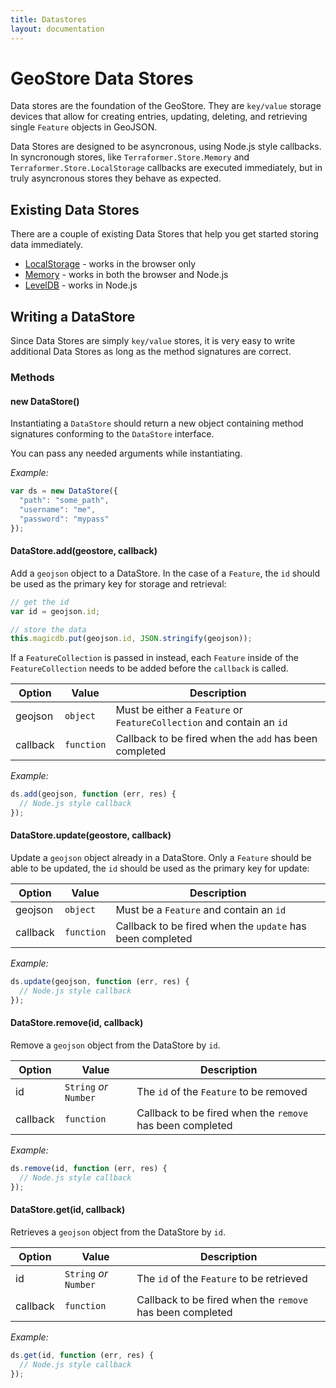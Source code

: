 ```yaml
---
title: Datastores
layout: documentation
---
```


# GeoStore Data Stores
<!-- table_of_contents -->
Data stores are the foundation of the GeoStore.  They are `key/value` storage devices that allow for creating entries, updating, deleting, and retrieving single `Feature` objects in GeoJSON.

Data Stores are designed to be asyncronous, using Node.js style callbacks.  In syncronough stores, like `Terraformer.Store.Memory` and `Terraformer.Store.LocalStorage` callbacks are executed immediately, but in truly asyncronous stores they behave as expected.

## Existing Data Stores

There are a couple of existing Data Stores that help you get started storing data immediately.

* [LocalStorage](https://github.com/Esri/terraformer-geostore-localstorage) - works in the browser only
* [Memory](https://github.com/Esri/terraformer-geostore-memory) - works in both the browser and Node.js
* [LevelDB](https://github.com/JerrySievert/terraformer-geostore-leveldb) - works in Node.js

## Writing a DataStore

Since Data Stores are simply `key/value` stores, it is very easy to write additional Data Stores as long as the method signatures are correct.

### Methods

#### new DataStore()

Instantiating a `DataStore` should return a new object containing method signatures conforming to the `DataStore` interface.

You can pass any needed arguments while instantiating.

_Example:_

```js
var ds = new DataStore({
  "path": "some_path",
  "username": "me",
  "password": "mypass"
});
```

#### DataStore.add(geostore, callback)

Add a `geojson` object to a DataStore.  In the case of a `Feature`, the `id` should be used as the primary key for storage and retrieval:

```js
// get the id
var id = geojson.id;

// store the data
this.magicdb.put(geojson.id, JSON.stringify(geojson));
```

If a `FeatureCollection` is passed in instead, each `Feature` inside of the `FeatureCollection` needs to be added before the `callback` is called.

| Option | Value | Description |
| --- | --- | --- |
| geojson | `object` | Must be either a `Feature` or `FeatureCollection` and contain an `id` |
| callback | `function` | Callback to be fired when the `add` has been completed |

_Example:_

```js
ds.add(geojson, function (err, res) {
  // Node.js style callback
});
```

#### DataStore.update(geostore, callback)

Update a `geojson` object already in a DataStore.  Only a `Feature` should be able to be updated, the `id` should be used as the primary key for update:

| Option | Value | Description |
| --- | --- | --- |
| geojson | `object` | Must be a `Feature` and contain an `id` |
| callback | `function` | Callback to be fired when the `update` has been completed |

_Example:_

```js
ds.update(geojson, function (err, res) {
  // Node.js style callback
});
```

#### DataStore.remove(id, callback)

Remove a `geojson` object from the DataStore by `id`.

| Option | Value | Description |
| --- | --- | --- |
| id | `String` _or_ `Number` | The `id` of the `Feature` to be removed |
| callback | `function` | Callback to be fired when the `remove` has been completed |

_Example:_

```js
ds.remove(id, function (err, res) {
  // Node.js style callback
});
```

#### DataStore.get(id, callback)

Retrieves a `geojson` object from the DataStore by `id`.

| Option | Value | Description |
| --- | --- | --- |
| id | `String` _or_ `Number` | The `id` of the `Feature` to be retrieved |
| callback | `function` | Callback to be fired when the `remove` has been completed |

_Example:_

```js
ds.get(id, function (err, res) {
  // Node.js style callback
});
```